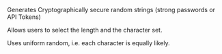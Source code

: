 Generates Cryptographically secure random strings (strong passwords or API Tokens)

Allows users to select the length and the character set.

Uses uniform random, i.e. each character is equally likely.

